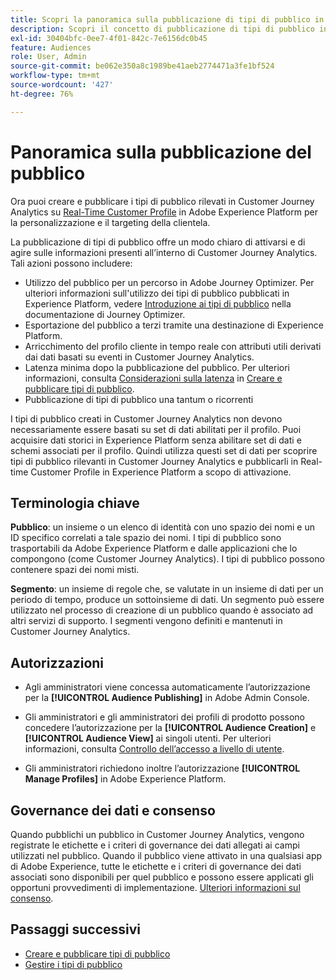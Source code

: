 ```yaml
---
title: Scopri la panoramica sulla pubblicazione di tipi di pubblico in Customer Journey Analytics
description: Scopri il concetto di pubblicazione di tipi di pubblico in Customer Journey Analytics
exl-id: 30404bfc-0ee7-4f01-842c-7e6156dc0b45
feature: Audiences
role: User, Admin
source-git-commit: be062e350a8c1989be41aeb2774471a3fe1bf524
workflow-type: tm+mt
source-wordcount: '427'
ht-degree: 76%

---
```


# Panoramica sulla pubblicazione del pubblico

Ora puoi creare e pubblicare i tipi di pubblico rilevati in Customer Journey Analytics su [Real-Time Customer Profile](https://experienceleague.adobe.com/docs/experience-platform/profile/home.html?lang=it) in Adobe Experience Platform per la personalizzazione e il targeting della clientela.

La pubblicazione di tipi di pubblico offre un modo chiaro di attivarsi e di agire sulle informazioni presenti all’interno di Customer Journey Analytics. Tali azioni possono includere:

* Utilizzo del pubblico per un percorso in Adobe Journey Optimizer.
Per ulteriori informazioni sull&#39;utilizzo dei tipi di pubblico pubblicati in Experience Platform, vedere [Introduzione ai tipi di pubblico](https://experienceleague.adobe.com/it/docs/journey-optimizer/using/audiences-profiles-identities/audiences/about-audiences) nella documentazione di Journey Optimizer.
* Esportazione del pubblico a terzi tramite una destinazione di Experience Platform.
* Arricchimento del profilo cliente in tempo reale con attributi utili derivati dai dati basati su eventi in Customer Journey Analytics.
* Latenza minima dopo la pubblicazione del pubblico.
Per ulteriori informazioni, consulta [Considerazioni sulla latenza](/help/components/audiences/publish.md#latency-considerations) in [Creare e pubblicare tipi di pubblico](/help/components/audiences/publish.md).
* Pubblicazione di tipi di pubblico una tantum o ricorrenti

I tipi di pubblico creati in Customer Journey Analytics non devono necessariamente essere basati su set di dati abilitati per il profilo. Puoi acquisire dati storici in Experience Platform senza abilitare set di dati e schemi associati per il profilo. Quindi utilizza questi set di dati per scoprire tipi di pubblico rilevanti in Customer Journey Analytics e pubblicarli in Real-time Customer Profile in Experience Platform a scopo di attivazione.

## Terminologia chiave

**Pubblico**: un insieme o un elenco di identità con uno spazio dei nomi e un ID specifico correlati a tale spazio dei nomi. I tipi di pubblico sono trasportabili da Adobe Experience Platform e dalle applicazioni che lo compongono (come Customer Journey Analytics). I tipi di pubblico possono contenere spazi dei nomi misti.

**Segmento**: un insieme di regole che, se valutate in un insieme di dati per un periodo di tempo, produce un sottoinsieme di dati. Un segmento può essere utilizzato nel processo di creazione di un pubblico quando è associato ad altri servizi di supporto. I segmenti vengono definiti e mantenuti in Customer Journey Analytics.

## Autorizzazioni

* Agli amministratori viene concessa automaticamente l’autorizzazione per la **[!UICONTROL Audience Publishing]** in Adobe Admin Console.

* Gli amministratori e gli amministratori dei profili di prodotto possono concedere l’autorizzazione per la **[!UICONTROL Audience Creation]** e **[!UICONTROL Audience View]** ai singoli utenti. Per ulteriori informazioni, consulta [Controllo dell’accesso a livello di utente](/help/technotes/access-control.md#user-level-access).

* Gli amministratori richiedono inoltre l’autorizzazione **[!UICONTROL Manage Profiles]** in Adobe Experience Platform.

## Governance dei dati e consenso

Quando pubblichi un pubblico in Customer Journey Analytics, vengono registrate le etichette e i criteri di governance dei dati allegati ai campi utilizzati nel pubblico. Quando il pubblico viene attivato in una qualsiasi app di Adobe Experience, tutte le etichette e i criteri di governance dei dati associati sono disponibili per quel pubblico e possono essere applicati gli opportuni provvedimenti di implementazione. [Ulteriori informazioni sul consenso](https://experienceleague.adobe.com/docs/experience-platform/data-governance/policies/user-guide.html?lang=it#consent-policy).

## Passaggi successivi

* [Creare e pubblicare tipi di pubblico](/help/components/audiences/publish.md)
* [Gestire i tipi di pubblico](/help/components/audiences/manage.md)

